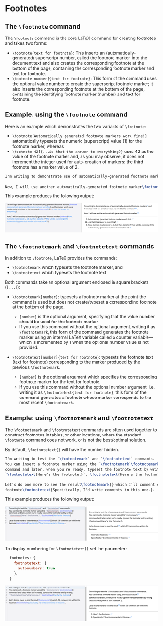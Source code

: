 # Footnotes

## The `\footnote` command

The `\footnote` command is the core LaTeX command for creating footnotes and takes two forms:

- `\footnote{text for footnote}`: This inserts an (automatically-generated) superscript number, called the footnote marker, into the document text and also creates the corresponding footnote at the bottom of the page, containing the corresponding footnote marker and text for footnote.
- `\footnote[number]{text for footnote}`: This form of the command uses the optional value number to create the superscript footnote marker; it also inserts the corresponding footnote at the bottom of the page, containing the identifying footnote marker (number) and text for footnote.

## Example: using the `\footnote` command

Here is an example which demonstrates the two variants of `\footnote`:

- `\footnote{Automatically generated footnote markers work fine!}` automatically typesets the numeric (superscript) value (1) for the footnote marker, whereas
- `\footnote[42]{...is that the answer to everything?}` uses 42 as the value of the footnote marker and, as you may observe, it does not increment the integer used for auto-creation of markers: the third footnote has a marker value of 2.

```tex
I'm writing to demonstrate use of automatically-generated footnote markers\footnote{Automatically generated footnote markers work fine!} and footnotes which use a marker value provided to the command\footnote[42]{...is that the answer to everything?}. 

Now, I will use another automatically-generated footnote marker\footnote{Now, footnote markers are 1, 42, but then back to 2? That will be confusing if the automatically-generated number also reaches 42!}.
```

This example produces the following output:

![](images/latex-footnotes/latex-footnotes_02.png)

## The `\footnotemark` and `\footnotetext` commands

In addition to `\footnote`, LaTeX provides the commands:

- `\footnotemark` which typesets the footnote marker, and
- `\footnotetext` which typesets the footnote text

Both commands take an optional argument enclosed in square brackets (`[...]`):

- `\footnotemark[number]`: typesets a footnote marker at the point the command is used but does not create/typeset a corresponding footnote at the bottom of the page.
  - `[number]` is the optional argument, specifying that the value number should be used for the footnote marker.
  - If you use this command without the optional argument, writing it as `\footnotemark`, this form of the command generates the footnote marker using an internal LaTeX variable called a counter variable—which is incremented by 1 when the optional number value is not provided.
  
- `\footnotetext[number]{text for footnote}`: typesets the footnote text (text for footnote) corresponding to the marker produced by the previous `\footnotemark`.
  - `[number]` is the optional argument which specifies the corresponding footnote marker for the text for footnote.
  - If you use this command without the optional number argument, i.e. writing it as `\footnotetext{text for footnote}`, this form of the command generates a footnote whose marker corresponds to the most recent `\footnotemark`.

## Example: using `\footnotemark` and `\footnotetext`

The `\footnotemark` and `\footnotetext` commands are often used together to construct footnotes in tables, or other locations, where the standard `\footnote` command does not work, or is not the best/optimal solution.

By default, `\footnotetext{}` will have the number hidden.

```tex
I'm writing to test the `\footnotemark` and `\footnotetext` commands. 
You can insert a footnote marker using the `\footnotemark`\footnotemark{}
command and later, when you're ready, typeset the footnote text by writing 
`\footnotetext{Here's the footnote.}`. \footnotetext{Here's the footnote.}

Let's do one more to see the result\footnotemark{} which I'll comment on within the
footnote\footnotetext{Specifically, I'd write comments in this one.}.
```

This example produces the following output:

![](images/latex-footnotes/latex-footnotes_04.png)

To display numbering for `\footnotetext{}` set the parameter:

```js
  footnotes: {
    footnotetext: {
      autonumbers: true
    },
  }
```

![](images/latex-footnotes/latex-footnotes_03.png)
